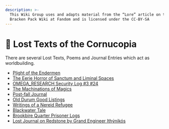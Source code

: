 ```yaml
---
description: >-
  This Wiki Group uses and adapts material from the “Lore” article on the
  Bracken Pack Wiki at Fandom and is licensed under the CC-BY-SA
---
```


# 📘 Lost Texts of the Cornucopia

There are several Lost Texts, Poems and Journal Entries which act as worldbuilding.

* [Plight of the Endermen ](plight-of-the-endermen.md)
* [The Eerie Horror of Sanctum and Liminal Spaces](the-eerie-horror-of-sanctum-and-liminal-spaces.md)
* [OMEGA\_RESEARCH Security Log #3 #24 ](omega-research-security-log-3-24.md)
* [The Machinations of Magics ](the-machinations-of-magics.md)
* [Post-fall Journal ](post-fall-journal.md)
* [Old Durum Good Listings](old-durum-good-listings.md)&#x20;
* [Writings of a Nereid Refugee ](writings-of-a-nereid-refugee.md)
* [Blackwater Tale](blackwater-tale.md)
* [Brookbire Quarter Prisoner Logs](brookbire-quarter-prisoner-logs.md)
* [Lost Journal on Redstone by Grand Engineer Ithýnikós](lost-journal-on-redstone.md)

